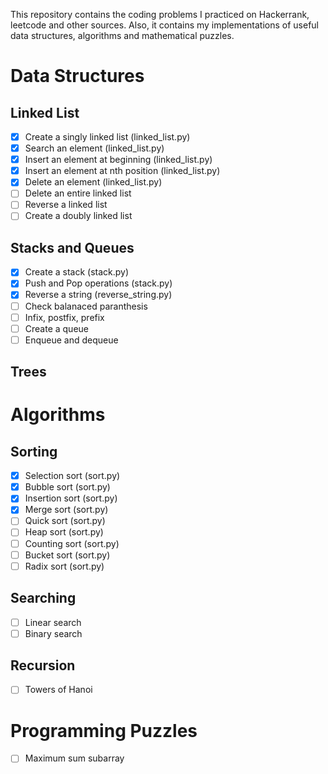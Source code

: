 This repository contains the coding problems I practiced on Hackerrank, leetcode and other sources. Also, it contains my implementations of useful data structures, algorithms and mathematical puzzles.
# Data Structures
## Linked List
- [x] Create a singly linked list (linked_list.py)
- [x] Search an element (linked_list.py)
- [x] Insert an element at beginning (linked_list.py)
- [x] Insert an element at nth position (linked_list.py)
- [x] Delete an element (linked_list.py)
- [ ] Delete an entire linked list
- [ ] Reverse a linked list
- [ ] Create a doubly linked list

## Stacks and Queues
- [x] Create a stack (stack.py)
- [x] Push and Pop operations (stack.py)
- [x] Reverse a string (reverse_string.py)
- [ ] Check balanaced paranthesis
- [ ] Infix, postfix, prefix
- [ ] Create a queue
- [ ] Enqueue and dequeue

## Trees

# Algorithms
## Sorting 

- [x] Selection sort (sort.py)
- [x] Bubble sort (sort.py)
- [x] Insertion sort (sort.py)
- [x] Merge sort (sort.py)
- [ ] Quick sort (sort.py)
- [ ] Heap sort (sort.py)
- [ ] Counting sort (sort.py)
- [ ] Bucket sort (sort.py)
- [ ] Radix sort (sort.py)

## Searching
- [ ] Linear search
- [ ] Binary search

## Recursion
- [ ] Towers of Hanoi
# Programming Puzzles
- [ ] Maximum sum subarray
